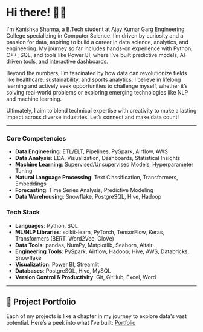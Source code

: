 # Hi there! 👋🏼
I'm Kanishka Sharma, a B.Tech student at Ajay Kumar Garg Engineering College specializing in Computer Science. I’m driven by curiosity and a passion for data, aspiring to build a career in data science, analytics, and engineering. My journey so far includes hands-on experience with Python, C++, SQL, and tools like Power BI, where I’ve built predictive models, AI-driven tools, and interactive dashboards.

Beyond the numbers, I’m fascinated by how data can revolutionize fields like healthcare, sustainability, and sports analytics. I believe in lifelong learning and actively seek opportunities to challenge myself, whether it’s solving real-world problems or exploring emerging technologies like NLP and machine learning.

Ultimately, I aim to blend technical expertise with creativity to make a lasting impact across diverse industries. Let’s connect and make data count!

---

### Core Competencies

* **Data Engineering**: ETL/ELT, Pipelines, PySpark, Airflow, AWS
* **Data Analysis**: EDA, Visualization, Dashboards, Statistical Insights
* **Machine Learning**: Supervised/Unsupervised Models, Hyperparameter Tuning
* **Natural Language Processing**: Text Classification, Transformers, Embeddings
* **Forecasting**: Time Series Analysis, Predictive Modeling
* **Data Warehousing**: Snowflake, PostgreSQL, Hive, Hadoop

### Tech Stack

* **Languages**: Python, SQL
* **ML/NLP Libraries**: scikit-learn, PyTorch, TensorFlow, Keras, Transformers (BERT, Word2Vec, GloVe)
* **Data Tools**: pandas, NumPy, Matplotlib, Seaborn, Altair
* **Engineering Tools**: PySpark, Airflow, Hadoop, Hive, AWS, Databricks, Snowflake
* **Visualization**: Power BI, Streamlit
* **Databases**: PostgreSQL, Hive, MySQL
* **Version Control & Productivity**: Git, GitHub, Excel, Word
---

## 📂 Project Portfolio
Each of my projects is like a chapter in my journey to explore data's vast potential. Here’s a peek into what I’ve built:
[Portfolio](https://github.com/SharmaKanishkaa/Portfolio)


